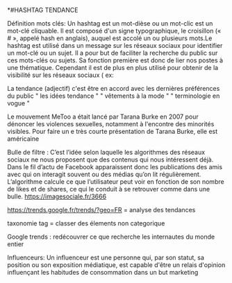 *#HASHTAG TENDANCE

Définition mots clés:
    Un hashtag est un mot-dièse ou un mot-clic est un mot-clé cliquable. Il est composé d'un signe typographique, le croisillon (« # », appelé hash en anglais), auquel est accolé un ou plusieurs mots.Le hashtag est utilisé dans un message sur les réseaux sociaux pour identifier un mot-clé ou un sujet. Il a pour but de faciliter la recherche du public sur ces mots-clés ou sujets. Sa fonction première est donc de lier nos postes à une thématique. Cependant il est de plus en plus utilisé pour obtenir de la visibilité sur les réseaux sociaux ( ex:

La tendance (adjectif) c'est être en accord avec les dernières préférences du public " les idées tendance " " vêtements à la mode " " terminologie en vogue "

Le mouvement MeToo a était lancé par Tarana Burke  en 2007 pour dénoncer les violences sexuelles, notamment à l'encontre des minorités visibles. Pour faire un e très courte présentation de Tarana Burke, elle est américaine

Bulle de filtre : C’est l’idée selon laquelle les algorithmes des réseaux sociaux ne nous proposent que des contenus qui nous intéressent déjà. Dans le fil d’actu de Facebook apparaissent donc les publications des amis avec qui on interagit souvent ou des médias qu’on lit régulièrement. L’algorithme calcule ce que l’utilisateur peut voir en fonction de son nombre de likes et de shares, ce qui le conduit à se retrouver comme dans une bulle.
https://imagesociale.fr/3666

https://trends.google.fr/trends/?geo=FR = analyse des tendances

taxonomie
tag = classer des élements non categorique


Google trends : redécouvrer ce que recherche les internautes du monde entier

Influenceurs: Un influenceur est une personne qui, par son statut, sa position ou son exposition médiatique, est capable d'être un relais d'opinion influençant les habitudes de consommation dans un but marketing
